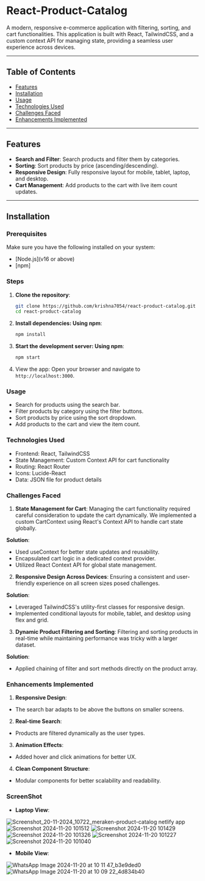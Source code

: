 # React-Product-Catalog

A modern, responsive e-commerce application with filtering, sorting, and cart functionalities. This application is built with React, TailwindCSS, and a custom context API for managing state, providing a seamless user experience across devices.

---

## Table of Contents
- [Features](#features)
- [Installation](#installation)
- [Usage](#usage)
- [Technologies Used](#technologies-used)
- [Challenges Faced](#challenges-faced)
- [Enhancements Implemented](#enhancements-implemented)

---

## Features
- **Search and Filter**: Search products and filter them by categories.
- **Sorting**: Sort products by price (ascending/descending).
- **Responsive Design**: Fully responsive layout for mobile, tablet, laptop, and desktop.
- **Cart Management**: Add products to the cart with live item count updates.

---

## Installation

### Prerequisites
Make sure you have the following installed on your system:
- [Node.js](v16 or above)
- [npm]

### Steps
1. **Clone the repository**:
   ```bash
   git clone https://github.com/krishna7054/react-product-catalog.git
   cd react-product-catalog
   ```
2. **Install dependencies: Using npm**: 
    ```bash
    npm install
    ```
3. **Start the development server: Using npm**:    
    ```bash
    npm start
    ```
4. View the app: Open your browser and navigate to `http://localhost:3000`.    

### Usage
- Search for products using the search bar.
- Filter products by category using the filter buttons.
- Sort products by price using the sort dropdown.
- Add products to the cart and view the item count.

### Technologies Used
- Frontend: React, TailwindCSS
- State Management: Custom Context API for cart functionality
- Routing: React Router
- Icons: Lucide-React
- Data: JSON file for product details

### Challenges Faced
1. **State Management for Cart**:
Managing the cart functionality required careful consideration to update the cart dynamically. We implemented a custom CartContext using React's Context API to handle cart state globally.

**Solution**:
- Used useContext for better state updates and reusability.
- Encapsulated cart logic in a dedicated context provider.
- Utilized React Context API for global state management.

2. **Responsive Design Across Devices**:
Ensuring a consistent and user-friendly experience on all screen sizes posed challenges.

**Solution**:
- Leveraged TailwindCSS's utility-first classes for responsive design.
- Implemented conditional layouts for mobile, tablet, and desktop using flex and grid.

3. **Dynamic Product Filtering and Sorting**:
Filtering and sorting products in real-time while maintaining performance was tricky with a larger dataset.

**Solution**:
- Applied chaining of filter and sort methods directly on the product array.

### Enhancements Implemented
1. **Responsive Design**:
- The search bar adapts to be above the buttons on smaller screens.

2. **Real-time Search**:
- Products are filtered dynamically as the user types.

3. **Animation Effects**:
- Added hover and click animations for better UX.

4. **Clean Component Structure**:
- Modular components for better scalability and readability.

### ScreenShot

- **Laptop View**:
  
![Screenshot_20-11-2024_10722_meraken-product-catalog netlify app](https://github.com/user-attachments/assets/c93bc744-405f-4adb-869a-e7ffd382cff5)
![Screenshot 2024-11-20 101512](https://github.com/user-attachments/assets/e973cad7-9a70-4113-9210-db7dbd718642)
![Screenshot 2024-11-20 101429](https://github.com/user-attachments/assets/9a6662cb-45fd-4f45-b947-8562343e518d)
![Screenshot 2024-11-20 101326](https://github.com/user-attachments/assets/8ecbb76d-38aa-43af-acd8-5dd756957785)
![Screenshot 2024-11-20 101227](https://github.com/user-attachments/assets/3bc323da-98c5-4fd0-9cf9-6e348ca8783a)
![Screenshot 2024-11-20 101040](https://github.com/user-attachments/assets/73881b15-2e74-4dfc-8695-76eea6d01c01)

- **Mobile View**:
  
![WhatsApp Image 2024-11-20 at 10 11 47_b3e9ded0](https://github.com/user-attachments/assets/442087fe-ab93-41c4-be45-457a55bc11e6)
![WhatsApp Image 2024-11-20 at 10 09 22_4d834b40](https://github.com/user-attachments/assets/59c3129f-2c07-48fb-a516-bc06851db349)

